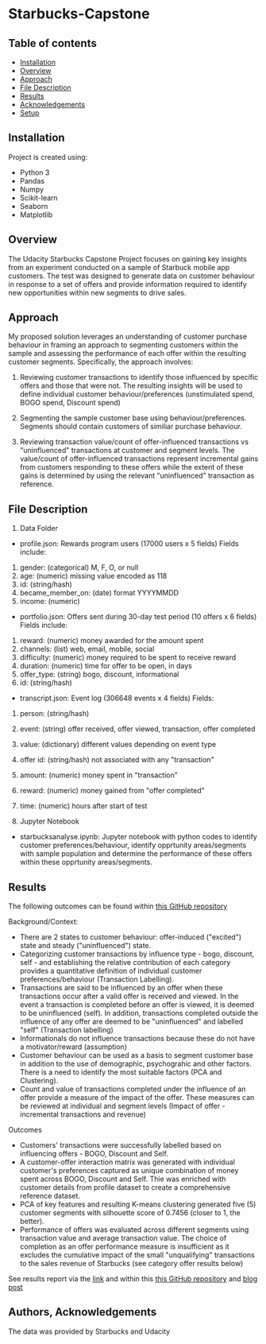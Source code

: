 # Starbucks-Capstone

## Table of contents
* [Installation](#installation)
* [Overview](#overview)
* [Approach](#approach)
* [File Description](#file-description)
* [Results](#results)
* [Acknowledgements](#authors-acknowledgements)
* [Setup](#setup)

## Installation
Project is created using:
* Python 3
* Pandas
* Numpy
* Scikit-learn
* Seaborn
* Matplotlib


## Overview
The Udacity Starbucks Capstone Project focuses on gaining key insights from an experiment conducted on a sample of Starbuck mobile app customers. The test was designed to generate data on customer behaviour in response to a set of offers and provide information required to identify new opportunities within new segments to drive sales. 

## Approach
My proposed solution leverages an understanding of customer purchase behaviour in framing an approach to segmenting customers within the sample and assessing the performance of each offer within the resulting customer segments. Specifically, the approach involves:

1. Reviewing customer transactions to identify those influenced by specific offers and those that were not. The resulting insights will be used to define individual customer behaviour/preferences (unstimulated spend, BOGO spend, Discount spend)

2. Segmenting the sample customer base using behaviour/preferences. Segments should contain customers of similiar purchase behaviour.

3. Reviewing transaction value/count of offer-influenced transactions vs "uninfluenced" transactions at customer and segment levels. The value/count of offer-influenced transactions represent incremental gains from customers responding to these offers while the extent of these gains is determined by using the relevant "uninfluenced" transaction as reference. 
	
## File Description
1. Data Folder

* profile.json: Rewards program users (17000 users x 5 fields)
Fields include:
1. gender: (categorical) M, F, O, or null
2. age: (numeric) missing value encoded as 118
3. id: (string/hash)
4. became_member_on: (date) format YYYYMMDD
5. income: (numeric)

* portfolio.json: Offers sent during 30-day test period (10 offers x 6 fields)
Fields include:
1. reward: (numeric) money awarded for the amount spent
2. channels: (list) web, email, mobile, social
3. difficulty: (numeric) money required to be spent to receive reward
4. duration: (numeric) time for offer to be open, in days
5. offer_type: (string) bogo, discount, informational
6. id: (string/hash)


* transcript.json: Event log (306648 events x 4 fields)
Fields:
1. person: (string/hash)
2. event: (string) offer received, offer viewed, transaction, offer completed
3. value: (dictionary) different values depending on event type
4. offer id: (string/hash) not associated with any "transaction"
5. amount: (numeric) money spent in "transaction"
6. reward: (numeric) money gained from "offer completed"
7. time: (numeric) hours after start of test

2. Jupyter Notebook
* starbucksanalyse.ipynb: Jupyter notebook with python codes to identify customer preferences/behaviour, identify opprtunity areas/segments with sample population and determine the performance of these offers within these opprtunity areas/segments.


## Results
The following outcomes can be found within [this GitHub repository](https://github.com/ChidiOnum/Starbucks-Capstone.git)

Background/Context:
* There are 2 states to customer behaviour: offer-induced ("excited") state and steady ("uninfluenced") state.
* Categorizing customer transactions by influence type - bogo, discount, self - and establishing the relative contribution of each category provides a quantitative definition of individual customer preferences/behaviour (Transaction Labelling).
* Transactions are said to be influenced by an offer when these transactions occur after a valid offer is received and viewed. In the event a transaction is completed before an offer is viewed, it is deemed to be uninfluenced (self). In addition, transactions completed outside the influence of any offer are deemed to be "uninfluenced" and labelled "self" (Transaction labelling)
* Informationals do not influence transactions because these do not have a motivator/reward (assumption)
* Customer behaviour can be used as a basis to segment customer base in addition to the use of demographic, psychograhic and other factors. There is a need to identify the most suitable factors (PCA and Clustering).
* Count and value of transactions completed under the influence of an offer provide a measure of the impact of the offer. These measures can be reviewed at individual and segment levels (Impact of offer - incremental transactions and revenue)

Outcomes
* Customers' transactions were successfully labelled based on influencing offers - BOGO, Discount and Self.
* A customer-offer interaction matrix was generated with individual customer's preferences captured as unique combination of money spent across BOGO, Discount and Self. Thie was enriched with customer details from profile dataset to create a comprehensive reference dataset.
* PCA of key features and resulting K-means clustering generated five (5) customer segments with silhouette score of 0.7456 (closer to 1, the better).
* Performance of offers was evaluated across different segments using transaction value and average transaction value. The choice of completion as an offer performance measure is insufficient as it excludes the cumulative impact of the small "unqualifying" transactions to the sales revenue of Starbucks (see category offer results below)

See results report via the [link](https://github.com/ChidiOnum/Starbucks-Capstone/blob/902e8215d7703f0866503e78e8f7fdfabd7c9fca/Category%20Results.pdf) and within this [this GitHub repository](https://github.com/ChidiOnum/Starbucks-Capstone.git) and [blog post](https://chidi-ndukwe.medium.com/starbucks-capstone-project-28a0ebee5849)

## Authors, Acknowledgements
The data was provided by Starbucks and Udacity
